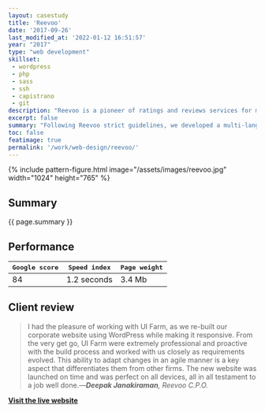 ```yaml
---
layout: casestudy
title: 'Reevoo'
date: '2017-09-26'
last_modified_at: '2022-01-12 16:51:57'
year: "2017"
type: "web development"
skillset: 
 - wordpress
 - php
 - sass
 - ssh
 - capistrano
 - git
description: "Reevoo is a pioneer of ratings and reviews services for multichannel brands and retailers."
excerpt: false
summary: "Following Reevoo strict guidelines, we developed a multi-language <strong>bespoke WordPress corporate website which included a live demo application</strong>. It shown potential clients how user generated content such as reviews, ratings and conversation could be delivered and embedded on their web products. The website featured <strong>integrations with Salesforce</strong> for lead generation and LinkedIn for authentication. Despite an heavy usage of images and videos, we managed to achieve a good performance."
toc: false
featimage: true
permalink: '/work/web-design/reevoo/'
---
```

{% include pattern-figure.html image="/assets/images/reevoo.jpg" width="1024" height="765" %}

<h2 class="text-center text-uppercase">Summary</h2>

<p class="lead">{{ page.summary }}</p>

<h2 class="text-center text-uppercase">Performance</h2>

<table class="table table-borderless table-sm mt-4 mb-5">
  <thead>
    <tr>
      <th scope="col" class="align-top text-center fw-bold"><kbd>Google score</kbd></th>
      <th scope="col" class="align-top text-center fw-bold"><kbd>Speed index</kbd></th>
      <th scope="col" class="align-top text-center fw-bold"><kbd>Page weight</kbd></th>
    </tr>
  </thead>
  <tbody>
    <tr>
      <td class="text-center fs-1">84</td>
      <td class="text-center fs-1 fw-bold">1.2 seconds</td>
      <td class="text-center fs-1">3.4 Mb</td>
    </tr>
  </tbody>
</table>

<h2 class="text-center text-uppercase">Client review</h2>

> I had the pleasure of working with UI Farm, as we re-built our corporate website using WordPress while making it responsive. From the very get go, UI Farm were extremely professional and proactive with the build process and worked with us closely as requirements evolved. This ability to adapt changes in an agile manner is a key aspect that differentiates them from other firms. The new website was launched on time and was perfect on all devices, all in all testament to a job well done.<cite>—<strong>Deepak Janakiraman</strong>, Reevoo C.P.O.</cite>

<div class="text-center my-5 py-5">
  <a class="btn btn-lg btn-m2m btn-m2m-cta py-3 px-4 fw-bold" href="https://www.reevoo.com" title="Visit the live website"><span class="text-uppercase fs-4"><strong>Visit the live website</strong></span></a>
</div>